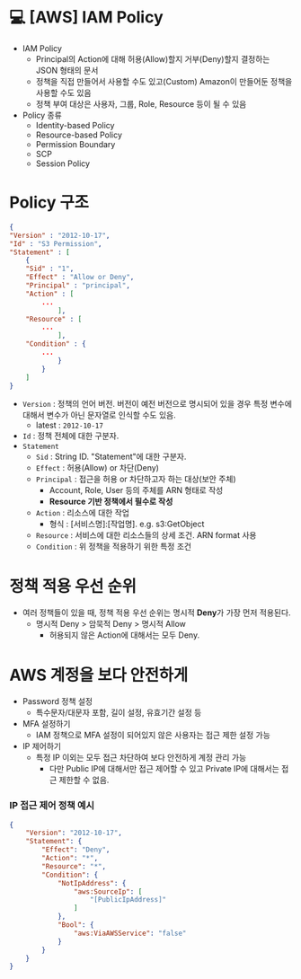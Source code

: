 💻 [AWS] IAM Policy
=================
* IAM Policy
	* Principal의 Action에 대해 허용(Allow)할지 거부(Deny)할지 결정하는 JSON 형태의 문서
	* 정책을 직접 만들어서 사용할 수도 있고(Custom) Amazon이 만들어둔 정책을 사용할 수도 있음
	* 정책 부여 대상은 사용자, 그룹, Role, Resource 등이 될 수 있음
* Policy 종류
	* Identity-based Policy
	* Resource-based Policy
	* Permission Boundary
	* SCP
	* Session Policy

# Policy 구조
``` json
{
"Version" : "2012-10-17",
"Id" : "S3 Permission",
"Statement" : [
	{
	"Sid" : "1",
	"Effect" : "Allow or Deny",
	"Principal" : "principal",
	"Action" : [
		...
			],
	"Resource" : [
		...
			],
	"Condition" : {
		...
			}
		}	
	]
}
```
* `Version` : 정책의 언어 버전. 버전이 예전 버전으로 명시되어 있을 경우 특정 변수에 대해서 변수가 아닌 문자열로 인식할 수도 있음.
    * latest : `2012-10-17`
* `Id` : 정책 전체에 대한 구분자.
* `Statement`
    * `Sid` : String ID. "Statement"에 대한 구분자.
    * `Effect` : 허용(Allow) or 차단(Deny)
    * `Principal` : 접근을 허용 or 차단하고자 하는 대상(보안 주체)
        * Account, Role, User 등의 주체를 ARN 형태로 작성
		* **Resource 기반 정책에서 필수로 작성**
    * `Action` : 리소스에 대한 작업
		* 형식 : [서비스명]:[작업명]. e.g. s3:GetObject
    * `Resource` : 서비스에 대한 리소스들의 상세 조건. ARN format 사용
    * `Condition` : 위 정책을 적용하기 위한 특정 조건

# 정책 적용 우선 순위
* 여러 정책들이 있을 때, 정책 적용 우선 순위는 명시적 **Deny**가 가장 먼저 적용된다.
	* 명시적 Deny > 암묵적 Deny > 명시적 Allow
		* 허용되지 않은 Action에 대해서는 모두 Deny.

# AWS 계정을 보다 안전하게
* Password 정책 설정
	* 특수문자/대문자 포함, 길이 설정, 유효기간 설정 등
* MFA 설정하기
	* IAM 정책으로 MFA 설정이 되어있지 않은 사용자는 접근 제한 설정 가능
* IP 제어하기
	* 특정 IP 이외는 모두 접근 차단하여 보다 안전하게 계정 관리 가능
		* 다만 Public IP에 대해서만 접근 제어할 수 있고 Private IP에 대해서는 접근 제한할 수 없음.

### IP 접근 제어 정책 예시
```json
{
    "Version": "2012-10-17",
    "Statement": {
        "Effect": "Deny",
        "Action": "*",
        "Resource": "*",
        "Condition": {
            "NotIpAddress": {
                "aws:SourceIp": [
					"[PublicIpAddress]"
                ]
            },
            "Bool": {
                "aws:ViaAWSService": "false"
            }
        }
    }
}
```